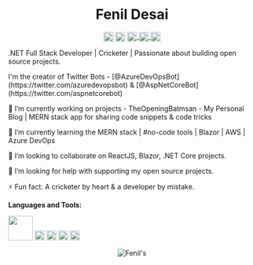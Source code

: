 <p align="center"> <h1 align="center"> Fenil Desai </h1> </p>
<p align="center">
<a href="https://github.com/fenildesai" target="_blank"><img align="center" src="https://cdn.jsdelivr.net/npm/simple-icons@3.0.1/icons/github.svg" alt="Fenil's Github" height="20" width="20" /></a>
<a href="https://twitter.com/fenildesai" target="_blank"><img align="center" src="https://cdn.jsdelivr.net/npm/simple-icons@3.0.1/icons/twitter.svg" alt="Fenil's Twitter" height="20" width="20" /></a>
  <a href="https://t.me/fenildesai">
  <img alt="Fenil's Telegram" align="center" height="20" width="20" src="https://cdn.jsdelivr.net/npm/simple-icons@v3/icons/telegram.svg" />
</a>
<a href="https://www.instagram.com/fenildesai/">
  <img alt="Fenil's Instagram" align="center" height="20" width="20" src="https://cdn.jsdelivr.net/npm/simple-icons@v3/icons/instagram.svg" />
</a>
<a href="https://feniludesai.blogspot.com/" target="_blank"><img align="center" src="https://cdn.jsdelivr.net/npm/simple-icons@3.0.1/icons/blogger.svg" alt="Fenil's Website" height="20" width="20" /></a>
</p>

.NET Full Stack Developer | Cricketer | Passionate about building open source projects.
<p>I'm the creator of Twitter Bots - [@AzureDevOpsBot](https://twitter.com/azuredevopsbot) & [@AspNetCoreBot](https://twitter.com/aspnetcorebot)</p>

🔭 I’m currently working on projects - TheOpeningBatmsan - My Personal Blog | MERN stack app for sharing code snippets & code tricks

🌱 I’m currently learning the MERN stack | #no-code tools | Blazor | AWS | Azure DevOps

👯 I’m looking to collaborate on ReactJS, Blazor, .NET Core projects.

🤔 I’m looking for help with supporting my open source projects.

⚡ Fun fact: A cricketer by heart & a developer by mistake.

**Languages and Tools:**  

<code><a href="https://github.com/dotnet/core" target="_blank"><img height="50" src="https://www.vectorlogo.zone/logos/dotnet/dotnet-ar21.svg"></a></code>
<code><img height="20" src="https://www.vectorlogo.zone/logos/javascript/javascript-horizontal.svg"></code>
<code><img height="20" src="https://www.vectorlogo.zone/logos/reactjs/reactjs-icon.svg"></code>
<code><img height="20" src="https://www.vectorlogo.zone/logos/graphql/graphql-icon.svg"></code>
<code><img height="20" src="https://www.vectorlogo.zone/logos/nodejs/nodejs-horizontal.svg"></code>

<p align="center">
	<img src=https://github-readme-stats.vercel.app/api?username=fenildesai&show_icons=true alt=Fenil's Github Stats />
</p>

<!--
**fenildesai/fenildesai** is a ✨ _special_ ✨ repository because its `README.md` (this file) appears on your GitHub profile.

Here are some ideas to get you started:

- 🔭 I’m currently working on ...
- 🌱 I’m currently learning ...
- 👯 I’m looking to collaborate on ...
- 🤔 I’m looking for help with ...
- 💬 Ask me about ...
- 📫 How to reach me: ...
- 😄 Pronouns: ...
- ⚡ Fun fact: ...
-->
